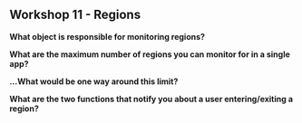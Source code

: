 ## Workshop 11 - Regions

**What object is responsible for monitoring regions?**

**What are the maximum number of regions you can monitor for in a single app?**

**...What would be one way around this limit?**

**What are the two functions that notify you about a user entering/exiting a region?**


